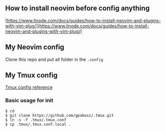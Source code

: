 ## How to install neovim before config anything
[https://www.linode.com/docs/guides/how-to-install-neovim-and-plugins-with-vim-plug/](https://www.linode.com/docs/guides/how-to-install-neovim-and-plugins-with-vim-plug/)

## My Neovim config

Clone this repo and put all folder in the `.config`

## My Tmux config

[Tmux config reference](https://github.com/gpakosz/.tmux)


### Basic usage for init

```
$ cd
$ git clone https://github.com/gpakosz/.tmux.git
$ ln -s -f .tmux/.tmux.conf
$ cp .tmux/.tmux.conf.local .
```

